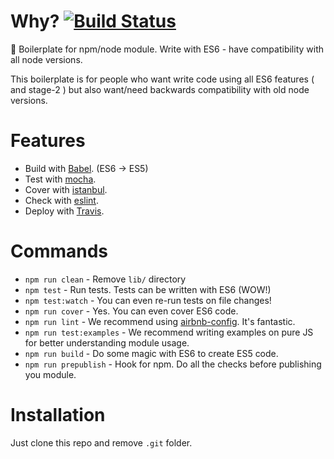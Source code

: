 # Why? [![Build Status](https://travis-ci.org/honewatson/immute.js.svg?branch=master)](https://travis-ci.org/honewatson/immute.js)
:page_with_curl: Boilerplate for npm/node module. Write with ES6 - have compatibility with all node versions.

This boilerplate is for people who want write code using all ES6 features ( and stage-2 ) but also want/need backwards compatibility with old node versions. 

# Features
* Build with [Babel](https://babeljs.io). (ES6 -> ES5)
* Test with [mocha](https://mochajs.org).
* Cover with [istanbul](https://github.com/gotwarlost/istanbul).
* Check with [eslint](eslint.org).
* Deploy with [Travis](travis-ci.org).

# Commands
- `npm run clean` - Remove `lib/` directory
- `npm test` - Run tests. Tests can be written with ES6 (WOW!)
- `npm test:watch` - You can even re-run tests on file changes!
- `npm run cover` - Yes. You can even cover ES6 code.
- `npm run lint` - We recommend using [airbnb-config](https://github.com/airbnb/javascript/tree/master/packages/eslint-config-airbnb). It's fantastic.
- `npm run test:examples` - We recommend writing examples on pure JS for better understanding module usage.
- `npm run build` - Do some magic with ES6 to create ES5 code.
- `npm run prepublish` - Hook for npm. Do all the checks before publishing you module.

# Installation
Just clone this repo and remove `.git` folder.

